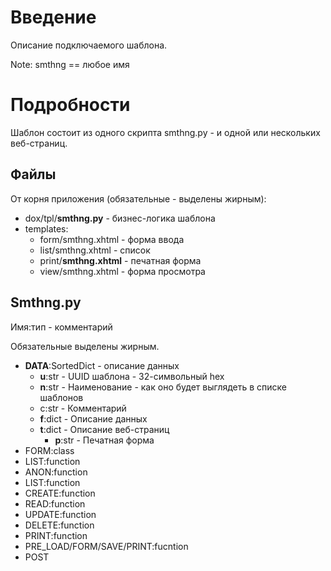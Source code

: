 # Введение #

Описание подключаемого шаблона.

Note: smthng == любое имя


# Подробности #

Шаблон состоит из одного скрипта smthng.py - и одной или нескольких веб-страниц.

## Файлы ##

От корня приложения (обязательные - выделены жирным):

  * dox/tpl/**smthng.py** - бизнес-логика шаблона
  * templates:
    * form/smthng.xhtml - форма ввода
    * list/smthng.xhtml - список
    * print/**smthng.xhtml** - печатная форма
    * view/smthng.xhtml - форма просмотра

## Smthng.py ##

Имя:тип - комментарий

Обязательные выделены жирным.

  * **DATA**:SortedDict - описание данных
    * **u**:str - UUID шаблона - 32-символьный hex
    * **n**:str - Наименование - как оно будет выглядеть в списке шаблонов
    * c:str - Комментарий
    * **f**:dict - Описание данных
    * **t**:dict - Описание веб-страниц
      * **p**:str - Печатная форма
  * FORM:class
  * LIST:function
  * ANON:function
  * LIST:function
  * CREATE:function
  * READ:function
  * UPDATE:function
  * DELETE:function
  * PRINT:function
  * PRE\_LOAD/FORM/SAVE/PRINT:fucntion
  * POST